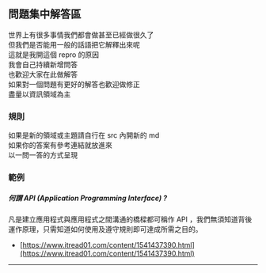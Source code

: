 ## 問題集中解答區

世界上有很多事情我們都會做甚至已經做很久了<br>
但我們是否能用一般的話語把它解釋出來呢<br>
這就是我開這個 repro 的原因<br>
我會自己持續新增問答<br>
也歡迎大家在此做解答<br>
如果對一個問題有更好的解答也歡迎做修正<br>
盡量以資訊領域為主

### 規則

如果是新的領域或主題請自行在 src 內開新的 md<br>
如果你的答案有參考連結就放進來<br>
以一問一答的方式呈現

### 範例

##### 何謂 API (Application Programming Interface) ?

凡是建立應用程式與應用程式之間溝通的橋樑都可稱作 API ，我們無須知道背後運作原理，只需知道如何使用及遵守規則即可達成所需之目的。
* [https://www.itread01.com/content/1541437390.html](https://www.itread01.com/content/1541437390.html)
* * *